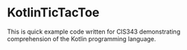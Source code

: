 # KotlinTicTacToe
This is quick example code written for CIS343 demonstrating comprehension of the Kotlin programming language. 
